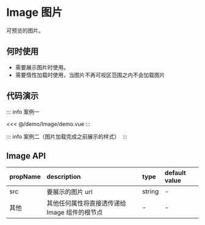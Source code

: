 <script setup lang="ts">
  import defaultImg from '@/assets/defaultImage.svg';
  import ImageDemo from '@/demo/Image/demo.vue';
  import img1 from '@/assets/images/1.jpg';
  import { Image } from '@/library';
</script>

# Image 图片

可预览的图片。

## 何时使用

- 需要展示图片时使用。
- 需要惰性加载时使用，当图片不再可视区范围之内不会加载图片

## 代码演示

::: info 案例一
<ImageDemo/>

<<< @/demo/Image/demo.vue
:::

::: info 案例二（图片加载完成之前展示的样式）
<Image :src="defaultImg" style="max-width: 200px; max-height: 200px;"/>
:::

## Image API

| propName | description                                   | type   | default value |
| -------- | :-------------------------------------------- | :----- | :------------ |
| src | 要展示的图片 url | string | - |
| 其他 | 其他任何属性将直接透传递给 Image 组件的根节点 | - | - |
